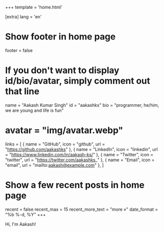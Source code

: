 +++
template = 'home.html'

[extra]
lang = 'en'

# Show footer in home page
footer = false

# If you don't want to display id/bio/avatar, simply comment out that line
name = "Aakash Kumar Singh"
id = "aakashks"
bio = "programmer, he/him, we are young and life is fun"
# avatar = "img/avatar.webp"
links = [
    { name = "GitHub", icon = "github", url = "https://github.com/aakashks" },
    { name = "LinkedIn", icon = "linkedin", url = "https://www.linkedin.com/in/aakash-ks/" },
    { name = "Twitter", icon = "twitter", url = "https://twitter.com/aakashks_" },
    { name = "Email", icon = "email", url = "mailto:aakash@example.com" },
]

# Show a few recent posts in home page
recent = false
recent_max = 15
recent_more_text = "more »"
date_format = "%b %-d, %Y"
+++

Hi, I'm Aakash!
